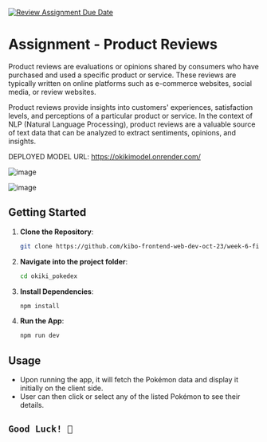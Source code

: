 [![Review Assignment Due Date](https://classroom.github.com/assets/deadline-readme-button-24ddc0f5d75046c5622901739e7c5dd533143b0c8e959d652212380cedb1ea36.svg)](https://classroom.github.com/a/C_yZXfBB)

# Assignment - Product Reviews

Product reviews are evaluations or opinions shared by consumers who have purchased and used a specific product or service. These reviews are typically written on online platforms such as e-commerce websites, social media, or review websites.

Product reviews provide insights into customers' experiences, satisfaction levels, and perceptions of a particular product or service. In the context of NLP (Natural Language Processing), product reviews are a valuable source of text data that can be analyzed to extract sentiments, opinions, and insights.

DEPLOYED MODEL URL: https://okikimodel.onrender.com/

![image](https://github.com/iamfaqeehhokyky/modelDeployment/assets/73473767/8f466609-5b10-40bd-97ac-f5b3f955cee7)

![image](https://github.com/iamfaqeehhokyky/modelDeployment/assets/73473767/19de1142-ed97-45fa-ad50-e76dfd4c1fae)

## Getting Started

1. **Clone the Repository**:
   ```bash
   git clone https://github.com/kibo-frontend-web-dev-oct-23/week-6-final-project-iamfaqeehhokyky.git
   ```
2. **Navigate into the project folder**:
   ```bash
   cd okiki_pokedex
   ```
3. **Install Dependencies**:
   ```bash
   npm install
   ```
4. **Run the App**:
   ```bash
   npm run dev
   ```

## Usage

- Upon running the app, it will fetch the Pokémon data and display it initially on the client side.
- User can then click or select any of the listed Pokémon to see their details.

## `Good Luck! 🤝`
